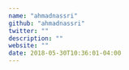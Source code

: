 ```yaml
---
name: "ahmadnassri"
github: "ahmadnassri"
twitter: ""
description: ""
website: ""
date: 2018-05-30T10:36:01-04:00
---
```

